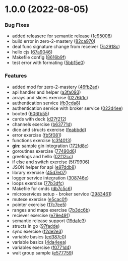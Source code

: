 # 1.0.0 (2022-08-05)


### Bug Fixes

* added releaserc for semantic release ([1c95008](https://github.com/itsprofcjs/cuddly-broccoli/commit/1c95008fcddd5d5c405c8e19bf6e920c65989900))
* build error in zero-2-mastery ([82ca970](https://github.com/itsprofcjs/cuddly-broccoli/commit/82ca970a6705cb73dfea3e6e639376dda6080b93))
* deal func signature change from receiver ([7c2918c](https://github.com/itsprofcjs/cuddly-broccoli/commit/7c2918ca0b062883b1c9583cd2b15737cf29aec1))
* hello cjs ([67a9046](https://github.com/itsprofcjs/cuddly-broccoli/commit/67a90463d85974dfa487aa46f1944aa51bd59e41))
* Makefile config ([8616b9f](https://github.com/itsprofcjs/cuddly-broccoli/commit/8616b9ff01a7da5b8f69693ddf3fa72f37df17e5))
* test error with formating ([5bb15e0](https://github.com/itsprofcjs/cuddly-broccoli/commit/5bb15e0c7c3a18f30e28ae0d1df4bcaed261d8c2))


### Features

* added mod for zero-2-mastery ([46fb2ad](https://github.com/itsprofcjs/cuddly-broccoli/commit/46fb2adb19c293caf0467e7f1bf5900c85e3f5c6))
* api handler and helper ([a3fa093](https://github.com/itsprofcjs/cuddly-broccoli/commit/a3fa093b2efa16ca118141ea0cbbe6144e21643f))
* arrays and slices exercise ([0276b1c](https://github.com/itsprofcjs/cuddly-broccoli/commit/0276b1c2e12793fa7b08514842cfad90a17fe246))
* authentication service ([fb3cda8](https://github.com/itsprofcjs/cuddly-broccoli/commit/fb3cda8336525e76b1b427e5332cc75a57576057))
* authentication service with broker service ([022d4ee](https://github.com/itsprofcjs/cuddly-broccoli/commit/022d4ee5958f6109109680d955afdc740116fe04))
* booted ([606fb55](https://github.com/itsprofcjs/cuddly-broccoli/commit/606fb55ddb40aeae3e201ddc2d3ba6f3d6978a56))
* cards with deck ([d27f212](https://github.com/itsprofcjs/cuddly-broccoli/commit/d27f212c26f0b2f2d1e258bb8d502b6fe62c6cb0))
* channels exercise ([b63771d](https://github.com/itsprofcjs/cuddly-broccoli/commit/b63771dd5367937225b5e7d3564b78087c42c2b1))
* dice and structs exercise ([feabbdd](https://github.com/itsprofcjs/cuddly-broccoli/commit/feabbdd7481c6f0cdc46bf6f73698a82de770f0b))
* error exercise ([fb5f081](https://github.com/itsprofcjs/cuddly-broccoli/commit/fb5f081c8f1661284a57466b9ce9e2482b42fce0))
* functions exercise ([c3f4013](https://github.com/itsprofcjs/cuddly-broccoli/commit/c3f4013d1c11326c1b2ba84ad56027d16d855752))
* **gin:** sample gin integration ([172fd8c](https://github.com/itsprofcjs/cuddly-broccoli/commit/172fd8c188f32b968703dcc2028e2b4fafa2e982))
* goroutines exercise ([77490d6](https://github.com/itsprofcjs/cuddly-broccoli/commit/77490d6b766023da7e3eb5f29eeca96a28bb812c))
* greetings and hello ([02f12cc](https://github.com/itsprofcjs/cuddly-broccoli/commit/02f12cc39eebbff0559125a802d97332fd60a816))
* if else and switch exercise ([5f79906](https://github.com/itsprofcjs/cuddly-broccoli/commit/5f799067d98a66ebd09aacae19478ba8ca69aa1e))
* JSON helper for api ([e97ddb8](https://github.com/itsprofcjs/cuddly-broccoli/commit/e97ddb82780b0260012af8b3a6159a1d140f7453))
* library exercise ([45d7e07](https://github.com/itsprofcjs/cuddly-broccoli/commit/45d7e0729dda5d4aaf9b2f2554a84de639770bd6))
* logger service integration ([308746e](https://github.com/itsprofcjs/cuddly-broccoli/commit/308746e4fbaf38d9c00c21b7978a2e41de8dd43a))
* loops exercise ([77b3dfc](https://github.com/itsprofcjs/cuddly-broccoli/commit/77b3dfc729c0c7d12d1c2794a2dfeed1350efd54))
* Makefile for cmds ([db7c5c6](https://github.com/itsprofcjs/cuddly-broccoli/commit/db7c5c62f753b113f56ce6702d2d7996e068d157))
* microservices setup - broker service ([2983461](https://github.com/itsprofcjs/cuddly-broccoli/commit/298346127ed82f458b4c5103ce976c8532ddca4d))
* mutexe exercise ([e5cac0f](https://github.com/itsprofcjs/cuddly-broccoli/commit/e5cac0f65e45f768623870d068209ac8397da748))
* pointer exercise ([17c7ee5](https://github.com/itsprofcjs/cuddly-broccoli/commit/17c7ee5bfe413cc0fcc2eb9d08fca88cd12d55e9))
* ranges and maps exercise ([7b3dc6b](https://github.com/itsprofcjs/cuddly-broccoli/commit/7b3dc6b1676de77e06e899ba29d21ff85c5527e5))
* reciever exercise ([e79e491](https://github.com/itsprofcjs/cuddly-broccoli/commit/e79e491703b6b1fdc9445d2ea6d3cf37f24daef3))
* semantic release support ([19dafe3](https://github.com/itsprofcjs/cuddly-broccoli/commit/19dafe3f5b65a6d6f44314d9e48588b347221801))
* structs in go ([97fadde](https://github.com/itsprofcjs/cuddly-broccoli/commit/97fadde029401f7b23e2294b565962afec040610))
* sync exercise ([f2de2e3](https://github.com/itsprofcjs/cuddly-broccoli/commit/f2de2e3ca76512d39cdf386a77449614970cccd2))
* variable basics ([ed387c0](https://github.com/itsprofcjs/cuddly-broccoli/commit/ed387c04cea866bfb08ae2739e0a54bf7082dcfe))
* variable basics ([4da4eea](https://github.com/itsprofcjs/cuddly-broccoli/commit/4da4eeafde807fa66a13d06b731e3b61f8eca028))
* variables exercise ([f0771d4](https://github.com/itsprofcjs/cuddly-broccoli/commit/f0771d4dbc6adf6735be872662d7cead28c39b25))
* wait group sample ([e577759](https://github.com/itsprofcjs/cuddly-broccoli/commit/e577759d8da794d1e9746306d22ce3cd118c06d3))
